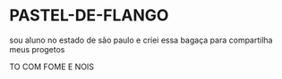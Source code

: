 # PASTEL-DE-FLANGO
sou aluno no estado de são paulo e criei essa bagaça para compartilha meus progetos

TO COM FOME
E NOIS 
